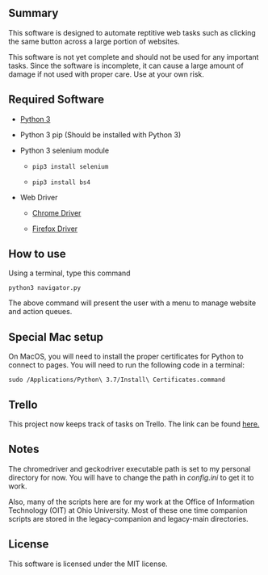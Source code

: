 ## Summary
This software is designed to automate reptitive web tasks such as clicking
the same button across a large portion of websites.

This software is not yet complete and should not be used for any important tasks.
Since the software is incomplete, it can cause a large amount of damage if not
used with proper care. Use at your own risk.

## Required Software
* [Python 3](https://www.python.org/downloads)

* Python 3 pip (Should be installed with Python 3)

* Python 3 selenium module

    * `pip3 install selenium`

    * `pip3 install bs4`

* Web Driver

    * [Chrome Driver](https://sites.google.com/a/chromium.org/chromedriver/downloads)

    * [Firefox Driver](https://github.com/mozilla/geckodriver/releases)

## How to use
Using a terminal, type this command

`python3 navigator.py`

The above command will present the user with a menu to manage website and action
queues.

## Special Mac setup
On MacOS, you will need to install the proper certificates for Python to connect
to pages. You will need to run the following code in a terminal:

`sudo /Applications/Python\ 3.7/Install\ Certificates.command`

## Trello
This project now keeps track of tasks on Trello.
The link can be found [here.](https://trello.com/b/NrBC6CaV/automatic-web-navigator)

## Notes
The chromedriver and geckodriver executable path is set to my personal directory for now.
You will have to change the path in *config.ini* to get it to work.

Also, many of the scripts here are for my work at the Office of Information Technology (OIT)
at Ohio University. Most of these one time companion scripts are stored in the legacy-companion
and legacy-main directories.

## License
This software is licensed under the MIT license.
